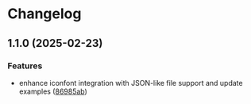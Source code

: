 # Changelog

## 1.1.0 (2025-02-23)


### Features

* enhance iconfont integration with JSON-like file support and update examples ([86985ab](https://github.com/Liumingxun/iconfontail/commit/86985aba6de9e2f75304c0cd9391a6031e291155))
